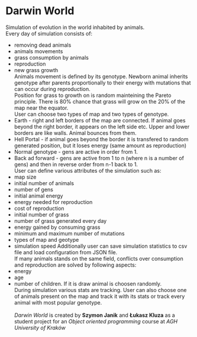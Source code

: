 # Darwin World
Simulation of evolution in the world inhabited by animals. <br>
Every day of simulation consists of:
- removing dead animals
- animals movements
- grass consumption by animals
- reproduction
- new grass growth <br>
Animals movement is defined by its genotype. Newborn animal inherits genotype after parents proportionally to their energy with mutations that can occur during reproduction. <br>
Position for grass to growth on is random mainteining the Pareto principle. There is 80% chance that grass will grow on the 20% of the map near the equator. <br>
User can choose two types of map and two types of genotype. <br>
- Earth - right and left borders of the map are connected. If animal goes beyond the right border, it appears on the left side etc. Upper and lower borders are like walls. Animal bounces from them.
- Hell Portal - if animal goes beyond the border it is transfered to random generated position, but it loses energy (same amount as reproduction)
- Normal genotype - gens are active in order from 1.
- Back ad forward - gens are active from 1 to n (where n is a number of gens) and then in reverse order from n-1 back to 1.<br>
User can define various attributes of the simulation such as:
- map size
- initial number of animals
- number of gens
- initial animal energy
- energy needed for reproduction
- cost of reproduction
- initial number of grass
- number of grass generated every day
- energy gained by consuming grass
- minimum and maximum number of mutations
- types of map and geotype
- simulation speed
Additionally user can save simulation statistics to csv file and load configuration from JSON file.<br>
If many animals stands on the same field, conflicts over consumption and reproduction are solved by following aspects:
- energy 
- age 
- number of children. If it is draw animal is choosen randomly.<br>
During simulation various stats are tracking. User can also choose one of animals present on the map and track it with its stats or track every animal with most popular genotype.<br><br>
*Darwin World* is created by **Szymon Janik** and **Łukasz Kluza** as a student project for an *Object oriented programming* course at *AGH University of Kraków*

